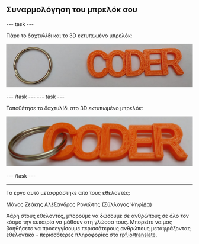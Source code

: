 ## Συναρμολόγηση του μπρελόκ σου

--- task ---

Πάρε το δαχτυλίδι και το 3D εκτυπωμένο μπρελόκ:

![στιγμιότυπο οθόνης](images/coder-splitring-keyring.png)

--- /task --- --- task ---

Τοποθέτησε το δαχτυλίδι στο 3D εκτυπωμένο μπρελόκ:

![στιγμιότυπο οθόνης](images/coder-keyring.png)

--- /task ---	

***

Το έργο αυτό μεταφράστηκε από τους εθελοντές:

Μάνος Ζεάκης
Αλέξανδρος Ρονιώτης (Σύλλογος ΨηφίΔα)

Χάρη στους εθελοντές, μπορούμε να δώσουμε σε ανθρώπους σε όλο τον κόσμο την ευκαιρία να μάθουν στη γλώσσα τους. Μπορείτε να μας βοηθήσετε να προσεγγίσουμε περισσότερους ανθρώπους μεταφράζοντας εθελοντικά - περισσότερες πληροφορίες στο [rpf.io/translate](https://rpf.io/translate).